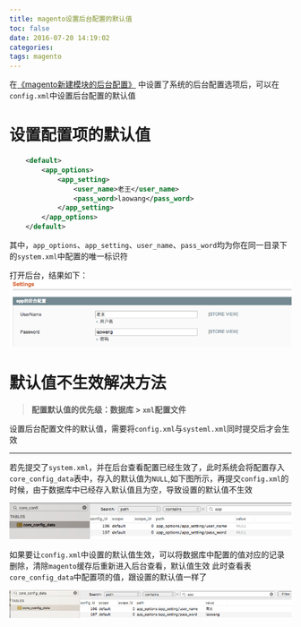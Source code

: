 ```yaml
---
title: magento设置后台配置的默认值
toc: false
date: 2016-07-20 14:19:02
categories:
tags: magento
---
```


在[《magento新建模块的后台配置》](http://16bh.github.io/2016/07/10/magento%E6%96%B0%E5%BB%BA%E6%A8%A1%E5%9D%97%E7%9A%84%E5%90%8E%E5%8F%B0%E9%85%8D%E7%BD%AE/)
中设置了系统的后台配置选项后，可以在`config.xml`中设置后台配置的默认值

<!--more-->


# 设置配置项的默认值

``` xml magento-practise.local/app/code/local/Nano/App/etc/config.xml
    <default>
        <app_options>
            <app_setting>
                <user_name>老王</user_name>
                <pass_word>laowang</pass_word>
            </app_setting>
        </app_options>
    </default>
```

其中，`app_options`、`app_setting`、`user_name`、`pass_word`均为你在同一目录下的`system.xml`中配置的唯一标识符

打开后台，结果如下：
![](magento-set-system-config-default-value/1468984141679.png)

# 默认值不生效解决方法
>**配置默认值的优先级：数据库 > `xml`配置文件**

设置后台配置文件的默认值，需要将`config.xml`与`systeml.xml`同时提交后才会生效

---


若先提交了`system.xml`，并在后台查看配置已经生效了，此时系统会将配置存入`core_config_data`表中，存入的默认值为`NULL`,如下图所示，再提交`config.xml`的时候，由于数据库中已经存入默认值且为空，导致设置的默认值不生效

![](magento-set-system-config-default-value/1468996708948.png)

如果要让`config.xml`中设置的默认值生效，可以将数据库中配置的值对应的记录删除，清除`magento`缓存后重新进入后台查看，默认值生效
此时查看表`core_config_data`中配置项的值，跟设置的默认值一样了

![](magento-set-system-config-default-value/1468996558123.png)

